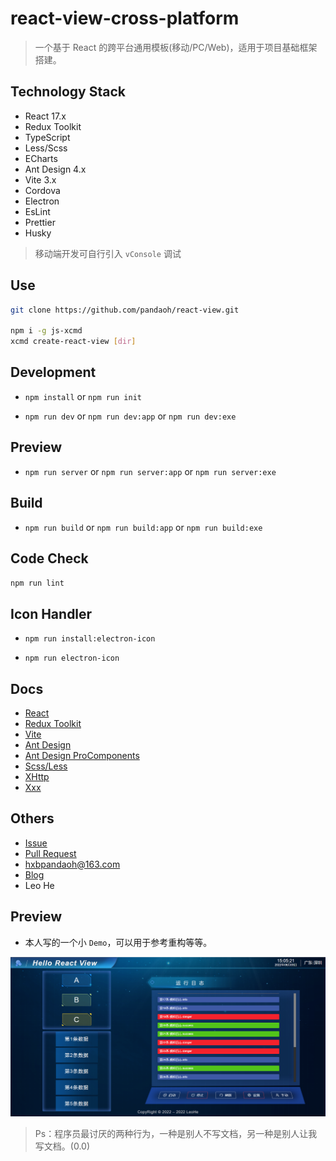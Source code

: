 # react-view-cross-platform

> 一个基于 React 的跨平台通用模板(移动/PC/Web)，适用于项目基础框架搭建。

## Technology Stack

* React 17.x
* Redux Toolkit
* TypeScript
* Less/Scss
* ECharts
* Ant Design 4.x
* Vite 3.x
* Cordova
* Electron
* EsLint
* Prettier
* Husky

> 移动端开发可自行引入 `vConsole` 调试

## Use

```bash
git clone https://github.com/pandaoh/react-view.git

npm i -g js-xcmd
xcmd create-react-view [dir]
```

## Development

* `npm install` or `npm run init`

* `npm run dev` or `npm run dev:app` or `npm run dev:exe`

## Preview

* `npm run server` or `npm run server:app` or `npm run server:exe`

## Build

* `npm run build` or `npm run build:app` or `npm run build:exe`

## Code Check

`npm run lint`

## Icon Handler

* `npm run install:electron-icon`

* `npm run electron-icon`

## Docs

* [React](https://reactjs.bootcss.com/)
* [Redux Toolkit](http://cn.redux.js.org/redux-toolkit/overview/)
* [Vite](https://vitejs.cn/guide/)
* [Ant Design](https://ant.design/components/overview-cn/)
* [Ant Design ProComponents](https://procomponents.ant.design/components/)
* [Scss/Less](https://a.biugle.cn/sass_scss_less/)
* [XHttp](https://www.npmjs.com/package/js-xhttp)
* [Xxx](https://github.com/pandaoh/js-xxx/blob/main/docs/README.md)

## Others

* [Issue](https://github.com/pandaoh/react-view/issues)
* [Pull Request](https://github.com/pandaoh/react-view/pulls)
* [hxbpandaoh@163.com](mailto:hxbpandaoh@163.com)
* [Blog](http://a.biugle.cn)
* Leo He

## Preview

* 本人写的一个小 `Demo`，可以用于参考重构等等。

![](./readme.png)

> Ps：程序员最讨厌的两种行为，一种是别人不写文档，另一种是别人让我写文档。(0.0)
